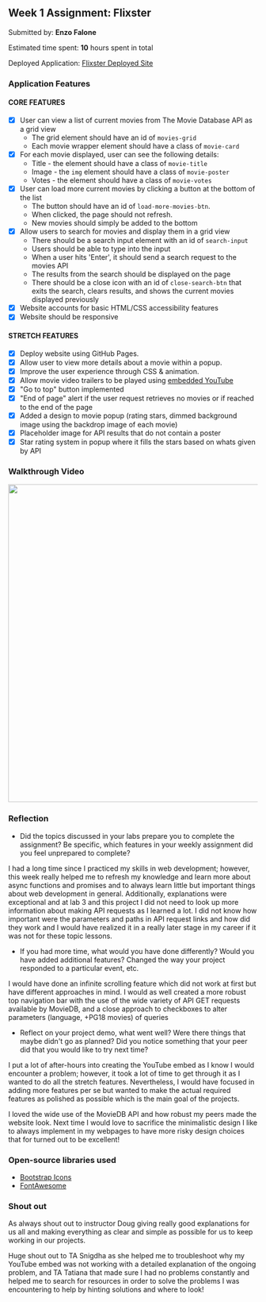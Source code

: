 ## Week 1 Assignment: Flixster

Submitted by: **Enzo Falone**

Estimated time spent: **10** hours spent in total

Deployed Application: [Flixster Deployed Site](https://enzofalone.github.io/flixster_starter/)

### Application Features

#### CORE FEATURES

- [x] User can view a list of current movies from The Movie Database API as a grid view
  - The grid element should have an id of `movies-grid`
  - Each movie wrapper element should have a class of `movie-card`
- [x] For each movie displayed, user can see the following details:
  - Title - the element should have a class of `movie-title`
  - Image - the `img` element should have a class of `movie-poster`
  - Votes - the element should have a class of `movie-votes`
- [x] User can load more current movies by clicking a button at the bottom of the list
  - The button should have an id of `load-more-movies-btn`.
  - When clicked, the page should not refresh.
  - New movies should simply be added to the bottom
- [x] Allow users to search for movies and display them in a grid view
  - There should be a search input element with an id of `search-input`
  - Users should be able to type into the input
  - When a user hits 'Enter', it should send a search request to the movies API
  - The results from the search should be displayed on the page
  - There should be a close icon with an id of `close-search-btn` that exits the search, clears results, and shows the current movies displayed previously
- [x] Website accounts for basic HTML/CSS accessibility features
- [x] Website should be responsive

#### STRETCH FEATURES

- [x] Deploy website using GitHub Pages. 
- [x] Allow user to view more details about a movie within a popup.
- [x] Improve the user experience through CSS & animation.
- [x] Allow movie video trailers to be played using [embedded YouTube](https://support.google.com/youtube/answer/171780?hl=en)
- [x] "Go to top" button implemented
- [x] "End of page" alert if the user request retrieves no movies or if reached to the end of the page
- [x] Added a design to movie popup (rating stars, dimmed background image using the backdrop image of each movie)
- [x] Placeholder image for API results that do not contain a poster
- [x] Star rating system in popup where it fills the stars based on whats given by API

### Walkthrough Video

<img src="https://github.com/enzofalone/flixster_starter/blob/main/Animation.gif" width="860px" height="640px">

### Reflection

* Did the topics discussed in your labs prepare you to complete the assignment? Be specific, which features in your weekly assignment did you feel unprepared to complete?

I had a long time since I practiced my skills in web development; however, this week really helped me to refresh my knowledge and learn more about async functions and promises and to always learn little but important things about web development in general. Additionally, explanations were exceptional and at lab 3 and this project I did not need to look up more information about making API requests as I learned a lot. I did not know how important were the parameters and paths in API request links and how did they work and I would have realized it in a really later stage in my career if it was not for these topic lessons.

* If you had more time, what would you have done differently? Would you have added additional features? Changed the way your project responded to a particular event, etc.
  
I would have done an infinite scrolling feature which did not work at first but have different approaches in mind. I would as well created a more robust top navigation bar with the use of the wide variety of API GET requests available by MovieDB, and a close approach to checkboxes to alter parameters (language, +PG18 movies) of queries

* Reflect on your project demo, what went well? Were there things that maybe didn't go as planned? Did you notice something that your peer did that you would like to try next time?

I put a lot of after-hours into creating the YouTube embed as I know I would encounter a problem; however, it took a lot of time to get through it as I wanted to do all the stretch features. Nevertheless, I would have focused in adding more features per se but wanted to make the actual required features as polished as possible which is the main goal of the projects.

I loved the wide use of the MovieDB API and how robust my peers made the website look. Next time I would love to sacrifice the minimalistic design I like to always implement in my webpages to have more risky design choices that for turned out to be excellent!

### Open-source libraries used

- [Bootstrap Icons](https://icons.getbootstrap.com/)
- [FontAwesome](https://fontawesome.com/)

### Shout out

As always shout out to instructor Doug giving really good explanations for us all and making everything as clear and simple as possible for us to keep working in our projects.

Huge shout out to TA Snigdha as she helped me to troubleshoot why my YouTube embed was not working with a detailed explanation of the ongoing problem, and TA Tatiana that made sure I had no problems constantly and helped me to search for resources in order to solve the problems I was encountering to help by hinting solutions and where to look!
